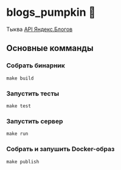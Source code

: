 # blogs_pumpkin 🎃

Тыква [API Яндекс.Блогов](https://pages.github.yandex-team.ru/yablogs/yablogs-api-docs/v1/)

## Основные комманды

### Собрать бинарник

```
make build
```

### Запустить тесты

```
make test
```

### Запустить сервер

```
make run
```

### Собрать и запушить Docker-образ

```
make publish
```
